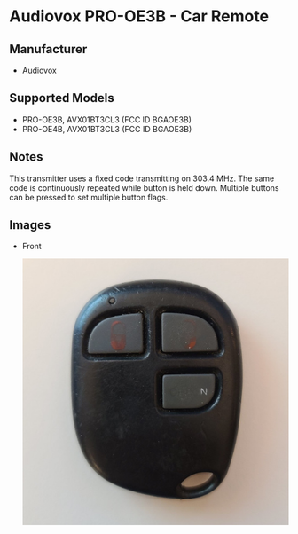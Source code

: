 # Audiovox PRO-OE3B - Car Remote

## Manufacturer
- Audiovox

## Supported Models
- PRO-OE3B, AVX01BT3CL3 (FCC ID BGAOE3B)
- PRO-OE4B, AVX01BT3CL3 (FCC ID BGAOE3B)

## Notes

This transmitter uses a fixed code transmitting on 303.4 MHz.
The same code is continuously repeated while button is held down.
Multiple buttons can be pressed to set multiple button flags.

## Images
* Front

  ![front](pics/front.jpg)